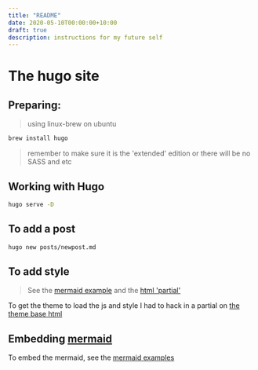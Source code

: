```yaml
---
title: "README"
date: 2020-05-10T00:00:00+10:00
draft: true
description: instructions for my future self
---
```


# The hugo site

## Preparing:

> using linux-brew on ubuntu

```bash
brew install hugo
```

> remember to make sure it is the 'extended' edition
> or there will be no SASS and etc

## Working with Hugo

```bash
hugo serve -D
```

## To add a post

```bash
hugo new posts/newpost.md
```

## To add style

> See the [mermaid example](./assets/sass/mermaid.scss)
> and the [html 'partial'](./layouts/partials/mermaid.html)

To get the theme to load the js and style I had to hack in
a partial on [the theme base html](./themes/m10c/layouts/_default/baseof.html)

## Embedding [mermaid](https://mermaid-js.github.io)

To embed the mermaid, see the [mermaid examples](content/posts/mermaid-examples.md)
